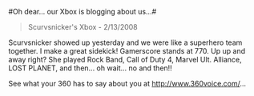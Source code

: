 #Oh dear... our Xbox is blogging about us...#


> Scurvsnicker's Xbox - 2/13/2008

Scurvsnicker showed up yesterday and we were like a superhero team together. I make a great sidekick! Gamerscore stands at 770. Up up and away right? She played Rock Band, Call of Duty 4, Marvel Ult. Alliance, LOST PLANET, and then... oh wait... no and then!!



See what your 360 has to say about you at <http://www.360voice.com/>...
